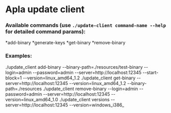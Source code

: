 # Apla update client
### Available commands (use `./update-client command-name --help` for detailed command params):
*add-binary
*generate-keys
*get-binary
*remove-binary

### Examples:
./update_client add-binary --binary-path=./resources/test-binary --login=admin --password=admin --server=http://localhost:12345 --start-block=1 --version=linux_amd64_1.2
./update_client get-binary --server=http://localhost:12345 --version=linux_amd64_1.2 --binary-path=./resources
./update_client remove-binary --login=admin --password=admin --server=http://localhost:12345 --version=linux_amd64_1.0
./update_client versions --server=http://localhost:12345 --version=windows_i386_
